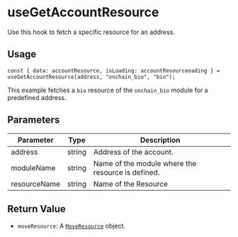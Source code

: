 # useGetAccountResource

Use this hook to fetch a specific resource for an address.

## Usage
``` tsx
const { data: accountResource, isLoading: accountResourceoading } = useGetAccountResource(address, "onchain_bio", "bio");
```

This example fetches a `bio` resource of the `onchain_bio` module for a predefined address.

## Parameters
| Parameter    | Type   | Description                                       |
| ------------ | ------ | ------------------------------------------------- |
| address      | string | Address of the account.                           |
| moduleName   | string | Name of the module where the resource is defined. |
| resourceName | string | Name of the Resource                              |

## Return Value
* `moveResource`: A [`MoveResource`](https://aptos.dev/en/network/blockchain/resources) object.